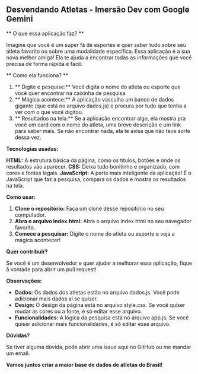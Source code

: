 ## Desvendando Atletas - Imersão Dev com Google Gemini

** O que essa aplicação faz? **

Imagine que você é um super fã de esportes e quer saber tudo sobre seu atleta favorito ou sobre uma modalidade específica. Essa aplicação é a sua nova melhor amiga! Ela te ajuda a encontrar todas as informações que você precisa de forma rápida e fácil.

** Como ela funciona? **

1. ** Digite e pesquise:** Você digita o nome do atleta ou esporte que você quer encontrar na caixinha de pesquisa.
2. ** Mágica acontece:** A aplicação vasculha um banco de dados gigante (que está no arquivo dados.js) e procura por tudo que tenha a ver com o que você digitou.
3. ** Resultados na tela:** Se a aplicação encontrar algo, ela mostra pra você um card com o nome do atleta, uma breve descrição e um link para saber mais. Se não encontrar nada, ela te avisa que não teve sorte dessa vez.
   
**Tecnologias usadas:**

**HTML:** A estrutura básica da página, como os títulos, botões e onde os resultados vão aparecer.
**CSS:** Deixa tudo bonitinho e organizado, com cores e fontes legais.
**JavaScript:** A parte mais inteligente da aplicação! É o JavaScript que faz a pesquisa, compara os dados e mostra os resultados na tela.

**Como usar:**

1. **Clone o repositório:** Faça um clone desse repositório no seu computador.
2. **Abra o arquivo index.html:** Abra o arquivo index.html no seu navegador favorito.
3. **Comece a pesquisar:** Digite o nome do atleta ou esporte e veja a mágica acontecer!
   
**Quer contribuir?**

Se você é um desenvolvedor e quer ajudar a melhorar essa aplicação, fique à vontade para abrir um pull request!

**Observações:**

* **Dados:** Os dados dos atletas estão no arquivo dados.js. Você pode adicionar mais dados aí se quiser.
* **Design:** O design da página está no arquivo style.css. Se você quiser mudar as cores ou a fonte, é só editar esse arquivo.
* **Funcionalidades:** A lógica da pesquisa está no arquivo app.js. Se você quiser adicionar mais funcionalidades, é só editar esse arquivo.
  
**Dúvidas?**

Se tiver alguma dúvida, pode abrir uma issue aqui no GitHub ou me mandar um email.

**Vamos juntos criar a maior base de dados de atletas do Brasil!**
